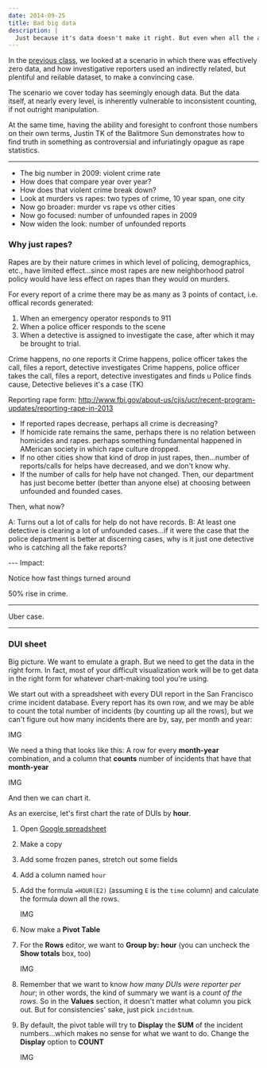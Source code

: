 ```yaml
---
date: 2014-09-25
title: Bad big data
description: |
  Just because it's data doesn't make it right. But even when all the available data is flawed, we can get closer to the truth with mathematical reasoning and the wisdom of making comparisons.
---
```


In the [previous class](/2014-09-23), we looked at a scenario in which there was effectively zero data, and how investigative reporters used an indirectly related, but plentiful and reilable dataset, to make a convincing case.

The scenario we cover today has seemingly enough data. But the data itself, at nearly every level, is inherently vulnerable to inconsistent counting, if not outright manipulation.

At the same time, having the ability and foresight to confront those numbers on their own terms, Justin TK of the Balitmore Sun demonstrates how to find truth in something as controversial and infuriatingly opague as rape statistics.

-----------------

- The big number in 2009: violent crime rate
- How does that compare year over year?
- How does that violent crime break down?
- Look at murders vs rapes: two types of crime, 10 year span, one city
- Now go broader: murder vs rape vs other cities
- Now go focused: number of unfounded rapes in 2009
- Now widen the look: number of unfounded reports


### Why just rapes?

Rapes are by their nature crimes in which level of policing, demographics, etc., have limited effect...since most rapes are   new neighborhood patrol policy would have less effect on rapes than they would on murders.



For every report of a crime there may be as many as 3 points of contact, i.e. offical records generated:

1. When an emergency operator responds to 911
2. When a police officer responds to the scene
3. When a detective is assigned to investigate the case, after which it may be brought to trial.


Crime happens, no one reports it
Crime happens, police officer takes the call, files a report, detective investigates
Crime happens, police officer takes the call, files a report, detective investigates and finds u
Police finds cause, Detective believes it's a case (TK)

Reporting rape form: http://www.fbi.gov/about-us/cjis/ucr/recent-program-updates/reporting-rape-in-2013

- If reported rapes decrease, perhaps all crime is decreasing?
- If homicide rate remains the same, perhaps there is no relation between homicides and rapes. perhaps something fundamental happened in AMerican society in which rape culture dropped.
- If no other cities show that kind of drop in just rapes, then...number of reports/calls for helps have decreased, and we don't know why.
- If the number of calls for help have not changed. Then, our department has just become better (better than anyone else) at choosing between unfounded and founded cases.


Then, what now?

A: Turns out a lot of calls for help do not have records.
B: At least one detective is clearing a lot of unfounded cases...if it were the case that the police department is better at discerning cases, why is it just one detective who is catching all the fake reports?


--- Impact:

Notice how fast things turned around

50% rise in crime.

-----

Uber case.





-------------

### DUI sheet

Big picture. We want to emulate a graph. But we need to get the data in the right form. In fact, most of your difficult visualization work will be to get data in the right form for whatever chart-making tool you're using.

We start out with a spreadsheet with every DUI report in the San Francisco crime incident database. Every report has its own row, and we may be able to count the total number of incidents (by counting up all the rows), but we can't figure out how many incidents there are by, say, per month and year:

IMG

We need a thing that looks like this: A row for every __month-year__ combination, and a column that __counts__ number of incidents that have that __month-year__

IMG

And then we can chart it.

As an exercise, let's first chart the rate of DUIs by __hour__.

1. Open [Google spreadsheet](https://docs.google.com/a/stanford.edu/spreadsheets/d/1oUXIEc0Qxev34Lwt0Ocea_lCwRqcRCw4wWNz4elw4uc/edit#gid=0)
2. Make a copy
3. Add some frozen panes, stretch out some fields
4. Add a column named `hour`
5. Add the formula `=HOUR(E2)` (assuming `E` is the `time` column) and calculate the formula down all the rows.
 
   IMG
6. Now make a __Pivot Table__
7. For the __Rows__ editor, we want to __Group by: hour__ (you can uncheck the __Show totals__ box, too)

   IMG
8. Remember that we want to know _how many DUIs were reporter per hour_; in other words, the kind of summary we want is a *count of the rows*. So in the __Values__ section, it doesn't matter what column you pick out. But for consistencies' sake, just pick `incidntnum`.

9. By default, the pivot table will try to __Display__ the __SUM__ of the incident numbers...which makes no sense for what we want to do. Change the __Display__ option to __COUNT__

   IMG






